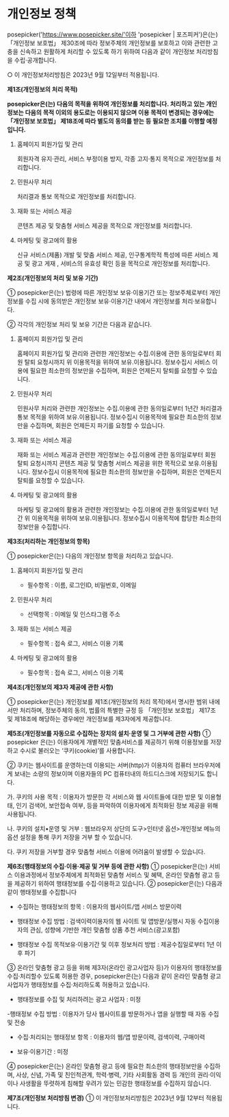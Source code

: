 # 개인정보 정책

posepicker('https://www.posepicker.site/'이하 'posepicker | 포즈피커')은(는) 「개인정보 보호법」 제30조에 따라 정보주체의 개인정보를 보호하고 이와 관련한 고충을 신속하고 원활하게 처리할 수 있도록 하기 위하여 다음과 같이 개인정보 처리방침을 수립·공개합니다.

○ 이 개인정보처리방침은 2023년 9월 12일부터 적용됩니다.

**제1조(개인정보의 처리 목적)**

**posepicker은(는) 다음의 목적을 위하여 개인정보를 처리합니다. 처리하고 있는 개인정보는 다음의 목적 이외의 용도로는 이용되지 않으며 이용 목적이 변경되는 경우에는 「개인정보 보호법」 제18조에 따라 별도의 동의를 받는 등 필요한 조치를 이행할 예정입니다.**

1. 홈페이지 회원가입 및 관리

   회원자격 유지·관리, 서비스 부정이용 방지, 각종 고지·통지 목적으로 개인정보를 처리합니다.

2. 민원사무 처리

   처리결과 통보 목적으로 개인정보를 처리합니다.

3. 재화 또는 서비스 제공

   콘텐츠 제공 및 맞춤형 서비스 제공을 목적으로 개인정보를 처리합니다.

4. 마케팅 및 광고에의 활용

   신규 서비스(제품) 개발 및 맞춤 서비스 제공, 인구통계학적 특성에 따른 서비스 제공 및 광고 게재 , 서비스의 유효성 확인 등을 목적으로 개인정보를 처리합니다.

**제2조(개인정보의 처리 및 보유 기간)**

① posepicker은(는) 법령에 따른 개인정보 보유·이용기간 또는 정보주체로부터 개인정보를 수집 시에 동의받은 개인정보 보유·이용기간 내에서 개인정보를 처리·보유합니다.

② 각각의 개인정보 처리 및 보유 기간은 다음과 같습니다.

1. 홈페이지 회원가입 및 관리

   홈페이지 회원가입 및 관리와 관련한 개인정보는 수집.이용에 관한 동의일로부터 회원 탈퇴 요청시까지 위 이용목적을 위하여 보유.이용됩니다. 정보수집시 서비스 이용에 필요한 최소한의 정보만을 수집하며, 회원은 언제든지 탈퇴를 요청할 수 있습니다.

2. 민원사무 처리

   민원사무 처리와 관련한 개인정보는 수집.이용에 관한 동의일로부터 1년간 처리결과 통보 목적을 위하여 보유.이용됩니다. 정보수집시 이용목적에 필요한 최소한의 정보만을 수집하며, 회원은 언제든지 파기를 요청할 수 있습니다.

3. 재화 또는 서비스 제공

   재화 또는 서비스 제공과 관련한 개인정보는 수집.이용에 관한 동의일로부터 회원 탈퇴 요청시까지 콘텐츠 제공 및 맞춤형 서비스 제공을 위한 목적으로 보유.이용됩니다. 정보수집시 이용목적에 필요한 최소한의 정보만을 수집하며, 회원은 언제든지 탈퇴를 요청할 수 있습니다.

4. 마케팅 및 광고에의 활용

   마케팅 및 광고에의 활용과 관련한 개인정보는 수집.이용에 관한 동의일로부터 1년간 위 이용목적을 위하여 보유.이용됩니다. 정보수집시 이용목적에 합당한 최소한의 정보만을 수집합니다.

**제3조(처리하는 개인정보의 항목)**

① posepicker은(는) 다음의 개인정보 항목을 처리하고 있습니다.

1. 홈페이지 회원가입 및 관리

   - 필수항목 : 이름, 로그인ID, 비밀번호, 이메일

2. 민원사무 처리

   - 선택항목 : 이메일 및 인스타그램 주소

3. 재화 또는 서비스 제공

   - 필수항목 : 접속 로그, 서비스 이용 기록

4. 마케팅 및 광고에의 활용

   - 필수항목 : 접속 로그, 서비스 이용 기록

**제4조(개인정보의 제3자 제공에 관한 사항)**

① posepicker은(는) 개인정보를 제1조(개인정보의 처리 목적)에서 명시한 범위 내에서만 처리하며, 정보주체의 동의, 법률의 특별한 규정 등 「개인정보 보호법」 제17조 및 제18조에 해당하는 경우에만 개인정보를 제3자에게 제공합니다.

**제5조(개인정보를 자동으로 수집하는 장치의 설치·운영 및 그 거부에 관한 사항)**
① posepicker 은(는) 이용자에게 개별적인 맞춤서비스를 제공하기 위해 이용정보를 저장하고 수시로 불러오는 ‘쿠키(cookie)’를 사용합니다.

② 쿠키는 웹사이트를 운영하는데 이용되는 서버(http)가 이용자의 컴퓨터 브라우저에게 보내는 소량의 정보이며 이용자들의 PC 컴퓨터내의 하드디스크에 저장되기도 합니다.

가. 쿠키의 사용 목적 : 이용자가 방문한 각 서비스와 웹 사이트들에 대한 방문 및 이용형태, 인기 검색어, 보안접속 여부, 등을 파악하여 이용자에게 최적화된 정보 제공을 위해 사용됩니다.

나. 쿠키의 설치•운영 및 거부 : 웹브라우저 상단의 도구>인터넷 옵션>개인정보 메뉴의 옵션 설정을 통해 쿠키 저장을 거부 할 수 있습니다.

다. 쿠키 저장을 거부할 경우 맞춤형 서비스 이용에 어려움이 발생할 수 있습니다.

**제6조(행태정보의 수집·이용·제공 및 거부 등에 관한 사항)**
① posepicker은(는) 서비스 이용과정에서 정보주체에게 최적화된 맞춤형 서비스 및 혜택, 온라인 맞춤형 광고 등을 제공하기 위하여 행태정보를 수집·이용하고 있습니다.
② posepicker은(는) 다음과 같이 행태정보를 수집합니다

- 수집하는 행태정보의 항목 : 이용자의 웹사이트/앱 서비스 방문이력

- 행태정보 수집 방법 : 검색이력이용자의 웹 사이트 및 앱방문/실행시 자동 수집이용자의 관심, 성향에 기반한 개인 맞춤형 상품 추천 서비스(광고포함)

- 행태정보 수집 목적보유·이용기간 및 이후 정보처리 방법 : 제공수집일로부터 1년 이후 파기

③ 온라인 맞춤형 광고 등을 위해 제3자(온라인 광고사업자 등)가 이용자의 행태정보를 수집·처리할수 있도록 허용한 경우, posepicker은(는) 다음과 같이 온라인 맞춤형 광고 사업자가 행태정보를 수집·처리하도록 허용하고 있습니다.

- 행태정보를 수집 및 처리하려는 광고 사업자 : 미정

-행태정보 수집 방법 : 이용자가 당사 웹사이트를 방문하거나 앱을 실행할 때 자동 수집 및 전송

- 수집·처리되는 행태정보 항목 : 이용자의 웹/앱 방문이력, 검색이력, 구매이력

- 보유·이용기간 : 미정

④ posepicker은(는) 온라인 맞춤형 광고 등에 필요한 최소한의 행태정보만을 수집하며, 사상, 신념, 가족 및 친인척관계, 학력·병력, 기타 사회활동 경력 등 개인의 권리·이익이나 사생활을 뚜렷하게 침해할 우려가 있는 민감한 행태정보를 수집하지 않습니다.

**제7조(개인정보 처리방침 변경)**
① 이 개인정보처리방침은 2023년 9월 12부터 적용됩니다.
